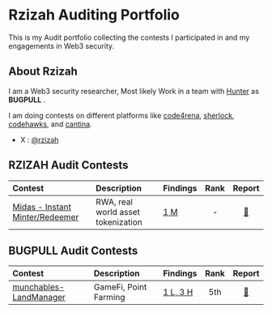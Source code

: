 
# Rzizah Auditing Portfolio
This is my Audit portfolio collecting the contests I participated in and my engagements in Web3 security.


## About Rzizah
I am a Web3 security researcher, Most likely Work in a team with [Hunter](https://github.com/IlIlHunterlIlI)  as **BUGPULL** .

I am doing contests on different platforms like [code4rena](https://code4rena.com/@rzizah), [sherlock](https://audits.sherlock.xyz/watson/rzizah), [codehawks](https://codehawks.cyfrin.io/profile/clz6xbsz700042q5f6tkegul8), and [cantina](https://cantina.xyz/u/rzizah).

- X : [@rzizah](x.com/rzizah_)


## **RZIZAH** Audit Contests


| Contest                                                                     | Description           | Findings                                   | Rank |                         Report                         |
| :-------------------------------------------------------------------------- | :-------------------- | :----------------------------------------- | :--: | :----------------------------------------------------: |
| [Midas - Instant Minter/Redeemer](https://audits.sherlock.xyz/contests/495) | RWA, real world asset tokenization | [1 M](Contests/2024-08-midas-minter-redeemer.md) | -  | [📄](https://audits.sherlock.xyz/contests/495/report) |


## **BUGPULL** Audit Contests

| Contest                                                       | Description           | Findings                                   | Rank |                         Report                         |
| :------------------------------------------------------------ | :-------------------- | :----------------------------------------- | :--: | :----------------------------------------------------: |
| [munchables- LandManager](https://code4rena.com/audits/2024-07-munchables) | GameFi, Point Farming | [1 L, 3 H](Contests/2024-07-munchables.md) | 5th  | [📄](https://code4rena.com/reports/2024-07-munchables) |
